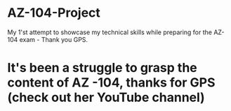 # AZ-104-Project
My 1'st attempt to showcase my technical skills while preparing for the AZ-104 exam - Thank you GPS.
# It's been a struggle to grasp the content of AZ -104, thanks for GPS (check out her YouTube channel) 
